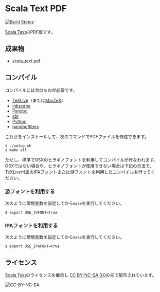 Scala Text PDF
========================

[![Build Status](https://travis-ci.org/dwango/scala_text_pdf.svg?branch=master)](https://travis-ci.org/dwango/scala_text_pdf)

[Scala Text](https://github.com/dwango/scala_text)のPDF版です。

## 成果物

- [scala_text.pdf](https://dwango.github.io/scala_text_pdf/scala_text.pdf)

## コンパイル

コンパイルには次のものが必要です。

- [TeXLive](https://www.tug.org/texlive/)（または[MacTeX](https://tug.org/mactex/)）
- [Inkscape](https://inkscape.org/ja/)
- [Pandoc](http://pandoc.org/index.html)
- [sbt](http://www.scala-sbt.org/)
- [Python](https://www.python.org/)
- [pandocfilters](https://github.com/jgm/pandocfilters)

これらをインストールして、次のコマンドでPDFファイルを作成できます。

```
$ ./setup.sh
$ make all
```

ただし、標準でOSXのヒラギノフォントを利用してコンパイルが行なわれます。
OSXではない場合や、ヒラギノフォントが使用できない場合は下記の方法で、
TeXLive付属のIPAフォントまたは游フォントを利用したコンパイルを行ってください。

### 游フォントを利用する

次のように環境変数を設定してから`make`を実行してください。

```
$ export USE_YUFONT=true
```

### IPAフォントを利用する

次のように環境変数を設定してから`make`を実行してください。

```
$ export USE_IPAFONT=true
```

## ライセンス

[Scala Text](https://github.com/dwango/scala_text)のライセンスを継承し
[CC BY-NC-SA 3.0](https://creativecommons.org/licenses/by-nc-sa/3.0/deed.ja)の元で配布されています。

![CC-BY-NC-SA](https://licensebuttons.net/l/by-nc-sa/3.0/88x31.png)

